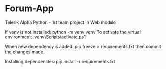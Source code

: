 # Forum-App
Telerik Alpha Python - 1st team project in Web module

If venv is not installed: python -m venv venv
To activate the virtual environment: .venv\Scripts\activate.ps1


When new dependency is added: pip freeze > requirements.txt 
then commit the changes made.

Installing dependencies: pip install -r requirements.txt